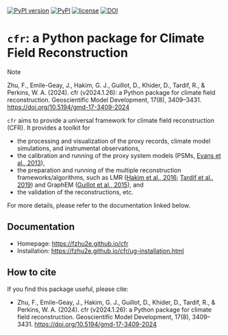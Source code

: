 [![PyPI version](https://badge.fury.io/py/cfr.svg)](https://badge.fury.io/py/cfr)
[![PyPI](https://img.shields.io/badge/python-3.11-blue.svg)]()
[![license](https://img.shields.io/github/license/fzhu2e/cfr.svg)]()
[![DOI](https://zenodo.org/badge/DOI/10.5281/zenodo.7855587.svg)](https://doi.org/10.5281/zenodo.7855587)

# `cfr`: a Python package for Climate Field Reconstruction

> [!NOTE]
> Zhu, F., Emile-Geay, J., Hakim, G. J., Guillot, D., Khider, D., Tardif, R., & Perkins, W. A. (2024). cfr (v2024.1.26): a Python package for climate field reconstruction. Geoscientific Model Development, 17(8), 3409–3431. https://doi.org/10.5194/gmd-17-3409-2024

`cfr` aims to provide a universal framework for climate field reconstruction (CFR).
It provides a toolkit for

+ the processing and visualization of the proxy records, climate model simulations, and instrumental observations,
+ the calibration and running of the proxy system models (PSMs, [Evans et al., 2013](https://doi.org/10.1016/j.quascirev.2013.05.024)),
+ the preparation and running of the multiple reconstruction frameworks/algorithms, such as LMR ([Hakim et al., 2016](https://doi.org/10.1002/2016JD024751); [Tardif et al., 2019](https://doi.org/https://doi.org/10.5194/cp-15-1251-2019)) and GraphEM ([Guillot et al., 2015](https://doi.org/10.1214/14-AOAS794)), and
+ the validation of the reconstructions, etc.

For more details, please refer to the documentation linked below.

## Documentation

+ Homepage: https://fzhu2e.github.io/cfr
+ Installation: https://fzhu2e.github.io/cfr/ug-installation.html

## How to cite

If you find this package useful, please cite:
+ Zhu, F., Emile-Geay, J., Hakim, G. J., Guillot, D., Khider, D., Tardif, R., & Perkins, W. A. (2024). cfr (v2024.1.26): a Python package for climate field reconstruction. Geoscientific Model Development, 17(8), 3409–3431. https://doi.org/10.5194/gmd-17-3409-2024